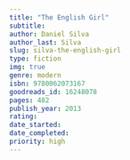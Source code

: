 ```yaml
---
title: "The English Girl"
subtitle: 
author: Daniel Silva
author_last: Silva
slug: silva-the-english-girl
type: fiction
img: true
genre: modern
isbn: 9780062073167
goodreads_id: 16248078
pages: 482
publish_year: 2013
rating: 
date_started:
date_completed:
priority: high
---
```

